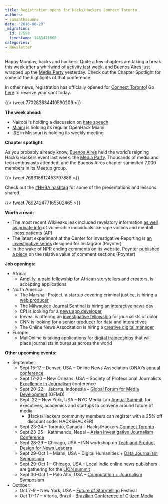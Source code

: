 ```yaml
---
title: Registration opens for Hacks/Hackers Connect Toronto
authors:
- samanthasunne
date: "2016-08-29"
_migration:
  id: 17593
  timestamp: 1483471660
categories:
- Newsletter
---
```


Happy Monday, hacks and hackers. Quite a few chapters are taking a break this week after a [whirlwind of activity last week][1], and Buenos Aires just wrapped up the [Media Party][2] yesterday. Check out the Chapter Spotlight for some of the highlights of that conference.

In other news, registration has officially opened for [Connect Toronto][3]! Go [here][4] to reserve your spot today.

{{< tweet 770283634410590209 >}}

**The week ahead:**

  * Nairobi is holding a discussion on [hate speech][5]
  * [Miami][6] is holding its regular OpenHack Miami
  * [IRE][7] in Missouri is holding its weekly meeting

**Chapter spotlight:**

As you probably already know, [Buenos Aires][8] held the world&#8217;s reigning Hacks/Hackers event last week: the [Media Party][8]. Thousands of media and tech enthusiasts attended, and the Buenos Aires chapter summited 7,000 members in its Meetup group.

{{< tweet 769618612453797888 >}}

Check out the [#HHBA hashtag][9] for some of the presentations and lessons shared.

{{< tweet 769242477165502465 >}}

**Worth a read:**

  * The most recent Wikileaks leak included revelatory information [as well as private info][10] of vulnerable individuals like rape victims and mentall ilness patients (AP)
  * The latest experiment at the Center for Investigative Reporting is [an investigative series][11] designed for Instagram (Poynter)
  * In the wake of NPR ending comments on its website, Poynter [published a piece][12] on the relative value of comment sections (Poynter)

**Job openings:**

  * Africa: 
      * [Amplify][13], a paid fellowship for African storytellers and creators, is accepting applications
  * North America: 
      * The Marshall Project, a startup covering criminal justice, is hiring a [web producer][14]
      * The Milwaukee Journal Sentinel is hiring an [interactive news dev][15]
      * CPI is looking for a [news app developer][16]
      * Reveal is offering an [investigative fellowship][17] for journalists of color
      * CNN is looking for a [senior producer][18] for data and interactives
      * The Online News Associtation is hiring a [creative digital manager][19]
  * Europe: 
      * MailOnline is taking applications for [digital traineeships][20] that will place journalists in bureaus across the world

**Other upcoming events:**

  * September: 
      * Sept 15-17 &#8211; Denver, USA &#8211; Online News Association (ONA)&#8217;s [annual conference][21]
      * Sept 17-20 &#8211; New Orleans, USA &#8211; Society of Professional Journalists [Excellence in Journalism][22] conference
      * Sept 20-22 &#8211; Jakarta, Indonesia &#8211; [Global Forum for Media Development][23] (GFMD)
      * Sept. 22 &#8211; New York, USA &#8211; NYC Media Lab [Annual Summit][24], for executives, academics and startups to convene around future of media 
          * (Hacks/Hackers community members can register with a 25% off discount code: HACKSHACKER)
      * Sept 23-24 &#8211; Toronto, Canada &#8211; Hacks/Hackers [Connect Toronto][25]
      * Sept 23-25 &#8211; Kathmandu, Nepal &#8211; [Asian Investigative Journalism Conference][26]
      * Sept 28-29 &#8211; Chicago, USA &#8211; INN workshop on [Tech and Product Design for News Leaders][27]
      * Sept 29-Oct 1 &#8211; Miami, USA &#8211; Digital Humanities + [Data Journalism Symposium][28]
      * Sept 29-Oct 1 &#8211; Chicago, USA &#8211; Local indie online news publishers are gathering for the [LION summit][29]
      * Sept 30-Oct 1 &#8211; Palo Alto, USA &#8211; [Computation + Journalism Symposium][30]
  * October: 
      * Oct 7-9 &#8211; New York, USA &#8211; [Future of Storytelling][31] Festival
      * Oct 17-17 &#8211; Vitoria, Brazil &#8211; [Brazilian Conference of Citizen Media][32]

 [1]: http://hackshackers.com/blog/2016/08/22/17591/
 [2]: http://mediaparty.info
 [3]: http://connect.hackshackers.com/event/toronto/
 [4]: https://www.eventbrite.com/e/hackshackers-connect-toronto-september-23-24-registration-27047219963?aff=social
 [5]: https://www.facebook.com/events/182763765468739/
 [6]: http://www.meetup.com/Hacks-Hackers-Miami/
 [7]: http://www.meetup.com/hackshackersIRE/
 [8]: http://hacks/Hackers%20Buenos%20Aires%20(Buenos%20Aires)%20-%20Meetup
 [9]: https://twitter.com/hashtag/hhba
 [10]: http://bigstory.ap.org/article/b70da83fd111496dbdf015acbb7987fb/private-lives-are-exposed-wikileaks-spills-its-secrets
 [11]: http://www.poynter.org/2016/how-cir-created-an-investigative-series-just-for-instagram/426821/
 [12]: http://www.poynter.org/2016/the-case-for-keeping-comments/427354/?utm_source=API+Need+to+Know+newsletter&utm_campaign=af3bdc0ac3-Need_to_Know_August_25_20168_25_2016&utm_medium=email&utm_term=0_e3bf78af04-af3bdc0ac3-38065925
 [13]: http://ako.ma/PnIR303mYSC
 [14]: https://www.themarshallproject.org/jobs/web-producer#.FsXgFlraA
 [15]: http://www.ire.org/jobs/job/880/
 [16]: https://www.publicintegrity.org/about/our-organization/work-here#developer
 [17]: https://www.revealnews.org/job-opportunities/reveal-investigative-fellowship/
 [18]: http://ire.org/jobs/job/881/
 [19]: http://journalists.org/2016/08/11/were-hiring-ona-seeking-creative-digital-manager/
 [20]: http://www.dailymail.com/jobs
 [21]: http://ona16.journalists.org/
 [22]: http://excellenceinjournalism.org/
 [23]: http://gfmd.info/en/site/news/882/Get-ready-for-the-2016-Jakarta-World-Forum-for-Media-Development.htm
 [24]: http://summit.nycmedialab.org/
 [25]: http://connect.hackshackers.com/events/toronto
 [26]: http://2016.uncoveringasia.org/
 [27]: https://inn.org/event/technology-and-product-design-for-newsroom-leaders/
 [28]: http://dhdjmiami.com/
 [29]: http://www.lionpublishers.com/conference/home/
 [30]: http://journalism.stanford.edu/cj2016/
 [31]: http://www.fostfest.com/#content
 [32]: http://eventos.ufes.br/index.php/midiacidada/midiacidada